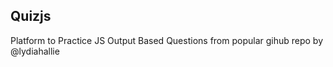 ## Quizjs

Platform to Practice JS Output Based Questions from popular gihub repo by @lydiahallie









